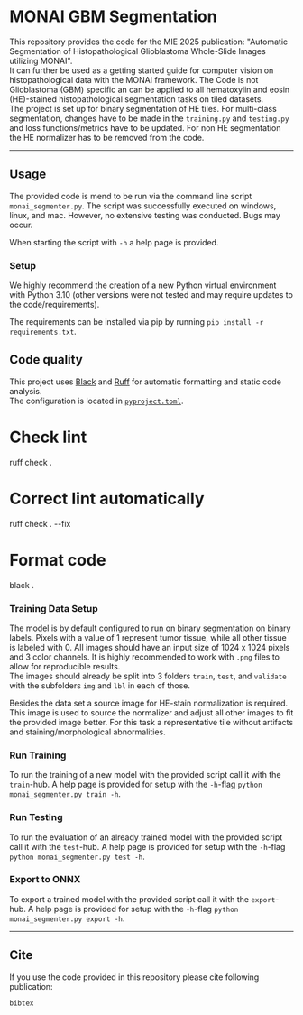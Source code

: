 # MONAI GBM Segmentation
This repository provides the code for the MIE 2025 publication: "Automatic Segmentation of Histopathological Glioblastoma Whole-Slide Images utilizing MONAI".<br>
It can further be used as a getting started guide for computer vision on histopathological data with the MONAI framework. The Code is not Glioblastoma (GBM) specific an can be applied to all hematoxylin and eosin (HE)-stained histopathological segmentation tasks on tiled datasets.<br>
The project is set up for binary segmentation of HE tiles. For multi-class segmentation, changes have to be made in the `training.py` and `testing.py` and loss functions/metrics have to be updated. For non HE segmentation the HE normalizer has to be removed from the code.

---- 
## Usage
The provided code is mend to be run via the command line script `monai_segmenter.py`. The script was successfully executed on windows, linux, and mac. However, no extensive testing was conducted. Bugs may occur.

When starting the script with `-h` a help page is provided. 

### Setup
We highly recommend the creation of a new Python virtual environment with Python 3.10 (other versions were not tested and may require updates to the code/requirements).

The requirements can be installed via pip by running  `pip install -r requirements.txt`.

## Code quality
This project uses [Black](https://black.readthedocs.io/) and [Ruff](https://docs.astral.sh/ruff/) for automatic formatting and static code analysis.  
The configuration is located in [`pyproject.toml`](./pyproject.toml).

# Check lint
ruff check .

# Correct lint automatically
ruff check . --fix

# Format code
black .

### Training Data Setup
The model is by default configured to run on binary segmentation on binary labels. Pixels with a value of 1 represent tumor tissue, while all other tissue is labeled with 0. All images should have an input size of 1024 x 1024 pixels and 3 color channels. It is highly recommended to work with `.png` files to allow for reproducible results. <br>
The images should already be split into 3 folders `train`, `test`, and `validate` with the subfolders `img` and `lbl` in each of those. 

Besides the data set a source image for HE-stain normalization is required. This image is used to source the normalizer and adjust all other images to fit the provided image better. For this task a representative tile without artifacts and staining/morphological abnormalities. 

### Run Training
To run the training of a new model with the provided script call it with the `train`-hub. A help page is provided for setup with the `-h`-flag `python monai_segmenter.py train -h`.

<!-- add something about the parameters and such-->

### Run Testing
To run the evaluation of an already trained model with the provided script call it with the `test`-hub. A help page is provided for setup with the `-h`-flag `python monai_segmenter.py test -h`.

<!-- add something about the parameters and such-->

### Export to ONNX
To export a trained model with the provided script call it with the `export`-hub. A help page is provided for setup with the `-h`-flag `python monai_segmenter.py export -h`.

<!-- add something about the parameters and such-->

----
## Cite
If you use the code provided in this repository please cite following publication: 
```
bibtex
```